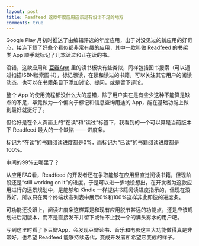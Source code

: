 ```yaml
---
layout: post
title: Readfeed 这款年度应用应该是有设计不足的地方
comments: true
---
```


Google Play 月初时推送了由编辑评选的年度应用，出于对没见过的新应用的好奇心，接连下载了好些个看似都非常有趣的应用，其中一款叫做 [Readfeed](https://play.google.com/store/apps/details?id=com.readfeedinc.readfeed&hl=en) 的书架类 App 顺手就标记了几本读过和正在读的书。

没错，这款应用和 [豆瓣App](https://www.douban.com/app/) 里的读书板块有些类似，同样包括图书搜索（可以通过扫描ISBN检索图书），标记想读，在读和读过的书籍，可以关注其它用户的阅读动态，也可以在书籍条目下添加讨论、提问，或是留下评论。

整个 App 的使用流程都没什么大的差错，除了用户实在是有些少这种不能算是缺点的不足，毕竟做为一个偏向于标记和信息查询用途的 App，能在基础功能上做到最好就挺好了。

但恰好是在个人页面上的“在读”和“读过”标签下，我看到的一个可以算是当前版本下 Readfeed 最大的一个缺陷 —— 进度条。

标记为“在读”的书籍阅读进度都是0%，而标记为“已读”的书籍阅读进度都是100%。

中间的99%去哪里了？

从应用FAQ看，Readfeed 的开发者还在争取能够在应用里直觉阅读书籍，但现阶段还是“still working on it”的进度。于是可以进一步地设想出，在开发者为这款应用进行的远景规划中，是能够和 Kindle 一样提供书籍阅读进度指示的，但现在没做好，所以只在两个终端状态列表中展示0%和100%这样非此即彼的进度条。

可功能还没跟上，阅读进度条这样算是和现有应用脱节甚远的功能点，还是应该规划进后期版本，而不是直接发布并留下或许不止我一个的满头雾水的用户吧。

写到这里时看了下豆瓣App，会发现豆瓣读书、音乐和电影这三大功能做得真是非常好。也希望 Readfeed 能够持续迭代，变成开发者所希望它变成的样子。